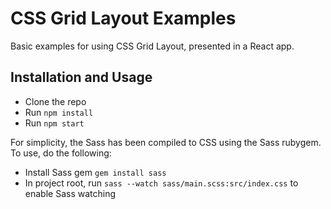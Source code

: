 # CSS Grid Layout Examples

Basic examples for using CSS Grid Layout, presented in a React app.

## Installation and Usage

- Clone the repo
- Run `npm install`
- Run `npm start`

For simplicity, the Sass has been compiled to CSS using the Sass rubygem. To use, do the following:

- Install Sass gem `gem install sass`
- In project root, run `sass --watch sass/main.scss:src/index.css` to enable Sass watching